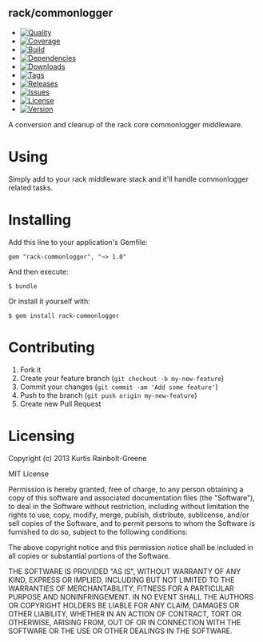 rack/commonlogger
--------------------

  - [![Quality](http://img.shields.io/codeclimate/github/krainboltgreene/rack-commonlogger.gem.svg?style=flat-square)](https://codeclimate.com/github/krainboltgreene/rack-commonlogger.gem)
  - [![Coverage](http://img.shields.io/codeclimate/coverage/github/krainboltgreene/rack-commonlogger.gem.svg?style=flat-square)](https://codeclimate.com/github/krainboltgreene/rack-commonlogger.gem)
  - [![Build](http://img.shields.io/travis-ci/krainboltgreene/rack-commonlogger.gem.svg?style=flat-square)](https://travis-ci.org/krainboltgreene/rack-commonlogger.gem)
  - [![Dependencies](http://img.shields.io/gemnasium/krainboltgreene/rack-commonlogger.gem.svg?style=flat-square)](https://gemnasium.com/krainboltgreene/rack-commonlogger.gem)
  - [![Downloads](http://img.shields.io/gem/dtv/rack-commonlogger.svg?style=flat-square)](https://rubygems.org/gems/rack-commonlogger)
  - [![Tags](http://img.shields.io/github/tag/krainboltgreene/rack-commonlogger.gem.svg?style=flat-square)](http://github.com/krainboltgreene/rack-commonlogger.gem/tags)
  - [![Releases](http://img.shields.io/github/release/krainboltgreene/rack-commonlogger.gem.svg?style=flat-square)](http://github.com/krainboltgreene/rack-commonlogger.gem/releases)
  - [![Issues](http://img.shields.io/github/issues/krainboltgreene/rack-commonlogger.gem.svg?style=flat-square)](http://github.com/krainboltgreene/rack-commonlogger.gem/issues)
  - [![License](http://img.shields.io/badge/license-MIT-brightgreen.svg?style=flat-square)](http://opensource.org/licenses/MIT)
  - [![Version](http://img.shields.io/gem/v/rack-commonlogger.svg?style=flat-square)](https://rubygems.org/gems/rack-commonlogger)

A conversion and cleanup of the rack core commonlogger middleware.


Using
=====

Simply add to your rack middleware stack and it'll handle commonlogger related tasks.


Installing
==========

Add this line to your application's Gemfile:

    gem "rack-commonlogger", "~> 1.0"

And then execute:

    $ bundle

Or install it yourself with:

    $ gem install rack-commonlogger


Contributing
============

  1. Fork it
  2. Create your feature branch (`git checkout -b my-new-feature`)
  3. Commit your changes (`git commit -am 'Add some feature'`)
  4. Push to the branch (`git push origin my-new-feature`)
  5. Create new Pull Request


Licensing
=========

Copyright (c) 2013 Kurtis Rainbolt-Greene

MIT License

Permission is hereby granted, free of charge, to any person obtaining
a copy of this software and associated documentation files (the
"Software"), to deal in the Software without restriction, including
without limitation the rights to use, copy, modify, merge, publish,
distribute, sublicense, and/or sell copies of the Software, and to
permit persons to whom the Software is furnished to do so, subject to
the following conditions:

The above copyright notice and this permission notice shall be
included in all copies or substantial portions of the Software.

THE SOFTWARE IS PROVIDED "AS IS", WITHOUT WARRANTY OF ANY KIND,
EXPRESS OR IMPLIED, INCLUDING BUT NOT LIMITED TO THE WARRANTIES OF
MERCHANTABILITY, FITNESS FOR A PARTICULAR PURPOSE AND
NONINFRINGEMENT. IN NO EVENT SHALL THE AUTHORS OR COPYRIGHT HOLDERS BE
LIABLE FOR ANY CLAIM, DAMAGES OR OTHER LIABILITY, WHETHER IN AN ACTION
OF CONTRACT, TORT OR OTHERWISE, ARISING FROM, OUT OF OR IN CONNECTION
WITH THE SOFTWARE OR THE USE OR OTHER DEALINGS IN THE SOFTWARE.

